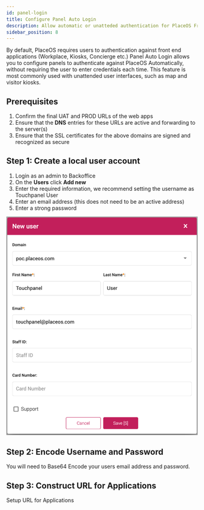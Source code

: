 ```yaml
---
id: panel-login
title: Configure Panel Auto Login
description: Allow automatic or unatteded authentication for PlaceOS Front End Applications
sidebar_position: 8
---
```


By default, PlaceOS requires users to authentication against front end applications (Workplace, Kiosks, Concierge etc.)
Panel Auto Login allows you to configure panels to authenticate against PlaceOS Automatically, without requiring the user to enter credentials each time.
This feature is most commonly used with unattended user interfaces, such as map and visitor kiosks.  


## Prerequisites
1. Confirm the final UAT and PROD URLs of the web apps
2. Ensure that the **DNS** entries for these URLs are active and forwarding to the server(s)
3. Ensure that the SSL certificates for the above domains are signed and recognized as secure


## Step 1: Create a local user account

1. Login as an admin to Backoffice
2. On the **Users** click **Add new**
3. Enter the required information, we recommend setting the username as Touchpanel User
4. Enter an email address (this does not need to be an active address)
5. Enter a strong password

![New User Entry](./assets/panel_login_new_user.png)

## Step 2: Encode Username and Password

You will need to Base64 Encode your users email address and password. 

## Step 3: Construct URL for Applications

Setup URL for Applications




